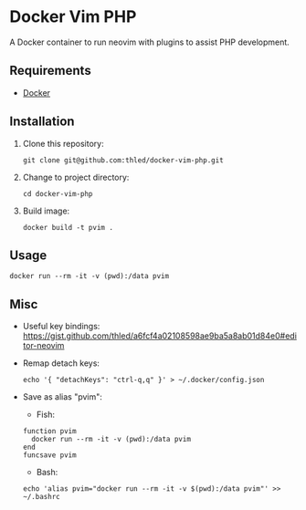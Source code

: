 # Docker Vim PHP

A Docker container to run neovim with plugins to assist PHP development.

## Requirements

- [Docker][docker]

## Installation

1. Clone this repository:

    ```shell
    git clone git@github.com:thled/docker-vim-php.git
    ```

1. Change to project directory:

    ```shell
    cd docker-vim-php
    ```

1. Build image:

    ```shell
    docker build -t pvim .
    ```

## Usage

```shell
docker run --rm -it -v (pwd):/data pvim
```

## Misc

- Useful key bindings: <https://gist.github.com/thled/a6fcf4a02108598ae9ba5a8ab01d84e0#editor-neovim>
- Remap detach keys:

    ```shell
    echo '{ "detachKeys": "ctrl-q,q" }' > ~/.docker/config.json
    ```

- Save as alias "pvim":
  - Fish:

  ```shell
  function pvim
    docker run --rm -it -v (pwd):/data pvim
  end
  funcsave pvim
  ```

  - Bash:

  ```shell
  echo 'alias pvim="docker run --rm -it -v $(pwd):/data pvim"' >> ~/.bashrc
  ```

[docker]: https://docs.docker.com/install


